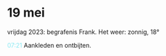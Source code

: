 # 19 mei
vrijdag 2023:  begrafenis Frank. Het weer: zonnig, 18°

<p style="padding-left: 2.7em; text-indent: -2.7em; margin: 0;"><font color=#8be9f3>07:21  </font>  Aankleden en ontbijten. </p>   